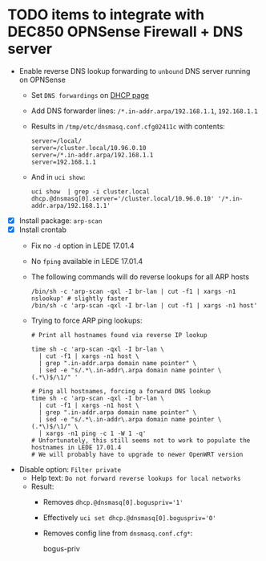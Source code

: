 <!-- markdownlint-configure-file
{
  "line-length": {
    "line_length": 120
  }
}
-->

# TODO items to integrate with DEC850 OPNSense Firewall + DNS server

- Enable reverse DNS lookup forwarding to `unbound` DNS server running on
  OPNSense
  - Set `DNS forwardings` on
    [DHCP page](http://192.168.1.2/cgi-bin/luci/admin/network/dhcp)
  - Add DNS forwarder lines: `/*.in-addr.arpa/192.168.1.1`, `192.168.1.1`
  - Results in `/tmp/etc/dnsmasq.conf.cfg02411c` with contents:

        server=/local/
        server=/cluster.local/10.96.0.10
        server=/*.in-addr.arpa/192.168.1.1
        server=192.168.1.1

  - And in `uci show`:

        uci show  | grep -i cluster.local
        dhcp.@dnsmasq[0].server='/cluster.local/10.96.0.10' '/*.in-addr.arpa/192.168.1.1'

- [x] Install package: `arp-scan`
- [x] Install crontab
  - Fix no `-d` option in LEDE 17.01.4
  - No `fping` available in LEDE 17.01.4
  - The following commands will do reverse lookups for all ARP hosts

        /bin/sh -c 'arp-scan -qxl -I br-lan | cut -f1 | xargs -n1 nslookup' # slightly faster
        /bin/sh -c 'arp-scan -qxl -I br-lan | cut -f1 | xargs -n1 host'

  - Trying to force ARP ping lookups:

        # Print all hostnames found via reverse IP lookup

        time sh -c 'arp-scan -qxl -I br-lan \
          | cut -f1 | xargs -n1 host \
          | grep ".in-addr.arpa domain name pointer" \
          | sed -e "s/.*\.in-addr\.arpa domain name pointer \(.*\)$/\1/" '

        # Ping all hostnames, forcing a forward DNS lookup
        time sh -c 'arp-scan -qxl -I br-lan \
          | cut -f1 | xargs -n1 host \
          | grep ".in-addr.arpa domain name pointer" \
          | sed -e "s/.*\.in-addr\.arpa domain name pointer \(.*\)$/\1/" \
          | xargs -n1 ping -c 1 -W 1 -q'
        # Unfortunately, this still seems not to work to populate the hostnames in LEDE 17.01.4
        # We will probably have to upgrade to newer OpenWRT version

- Disable option: `Filter private`
  - Help text: `Do not forward reverse lookups for local networks`
  - Result:
    - Removes `dhcp.@dnsmasq[0].boguspriv='1'`
    - Effectively `uci set dhcp.@dnsmasq[0].boguspriv='0'`
    - Removes config line from `dnsmasq.conf.cfg*`:

        bogus-priv
